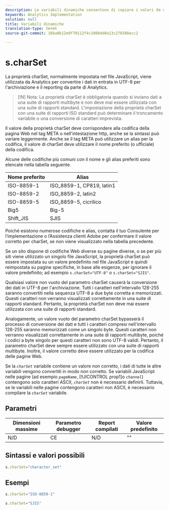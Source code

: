 ```yaml
---
description: Le variabili dinamiche consentono di copiare i valori da una variabile all’altra senza digitare più volte i valori completi nelle richieste di immagini sul sito.
keywords: Analytics Implementation
solution: null
title: Variabili dinamiche
translation-type: tm+mt
source-git-commit: 16ba0b12e0f70112f4c10804d0a13c278388ecc2

---
```



# s.charSet

La proprietà charSet, normalmente impostata nel file JavaScript, viene utilizzata da Analytics per convertire i dati in entrata in UTF-8 per l'archiviazione e il reporting da parte di Analytics.

>[!N] Nota: La proprietà charSet è obbligatoria quando si inviano dati a una suite di rapporti multibyte e non deve mai essere utilizzata con una suite di rapporti standard. L'impostazione della proprietà charSet con una suite di rapporti ISO standard può determinare il troncamento variabile o una conversione di caratteri imprevista.

Il valore della proprietà charSet deve corrispondere alla codifica della pagina Web nel tag META o nell'intestazione http, anche se la sintassi può variare leggermente. Anche se il tag META può utilizzare un alias per la codifica, il valore di charSet deve utilizzare il nome preferito (o ufficiale) della codifica.

Alcune delle codifiche più comuni con il nome e gli alias preferiti sono elencate nella tabella seguente.

| Nome preferito | Alias |
|--- |--- |
| ISO-8859-1 | ISO_8859-1, CP819, latin1 |
| ISO-8859-2 | ISO_8859-2, latin2 |
| ISO-8859-5 | ISO_8859-5, cicrilico |
| Big5 | Big-5 |
| Shift_JIS | SJIS |

Poiché esistono numerose codifiche e alias, contatta il tuo Consulente per l’implementazione o l’Assistenza clienti Adobe per confermare il valore corretto per charSet, se non viene visualizzato nella tabella precedente.

Se un sito dispone di codifiche Web diverse su pagine diverse, o se per più siti viene utilizzato un singolo file JavaScript, la proprietà charSet può essere impostata su un valore predefinito nel file JavaScript e quindi reimpostata su pagine specifiche, in base alle esigenze, per ignorare il valore predefinito; ad esempio `s.charSet="UTF-8"` o `s.charSet="SJIS"`.

Qualsiasi valore non vuoto del parametro charSet causerà la conversione dei dati in UTF-8 per l'archiviazione. Tutti i caratteri nell'intervallo 128-255 saranno convertiti nella sequenza UTF-8 a due byte corretta e memorizzati. Questi caratteri non verranno visualizzati correttamente in una suite di rapporti standard. Pertanto, la proprietà charSet non deve mai essere utilizzata con una suite di rapporti standard.

Analogamente, un valore vuoto del parametro charSet bypasserà il processo di conversione dei dati e tutti i caratteri compresi nell'intervallo 128-255 saranno memorizzati come un singolo byte. Questi caratteri non verranno visualizzati correttamente in una suite di rapporti multibyte, poiché i codici a byte singolo per questi caratteri non sono UTF-8 validi. Pertanto, il parametro charSet deve sempre essere utilizzato con una suite di rapporti multibyte. Inoltre, il valore corretto deve essere utilizzato per la codifica delle pagine Web.

Se la *`charSet`* variabile contiene un valore non corretto, i dati di tutte le altre variabili vengono convertiti in modo non corretto. Se variabili JavaScript nelle pagine (ad esempio *`pageName`*, [!UICONTROL prop1]o *`channel`*) contengono solo caratteri ASCII, *`charSet`* non è necessario definirli. Tuttavia, se le variabili nelle pagine contengono caratteri non ASCII, è necessario compilare la *`charSet`* variabile.

## Parametri

| Dimensioni massime | Parametro debugger | Report compilati | Valore predefinito |
|--- |--- |--- |--- |
| N/D | CE | N/D | "" |

## Sintassi e valori possibili

```js
s.charSet="character_set"
```

## Esempi

```js
s.charSet="ISO-8859-1"
```

```js
s.charSet="SJIS"
```
